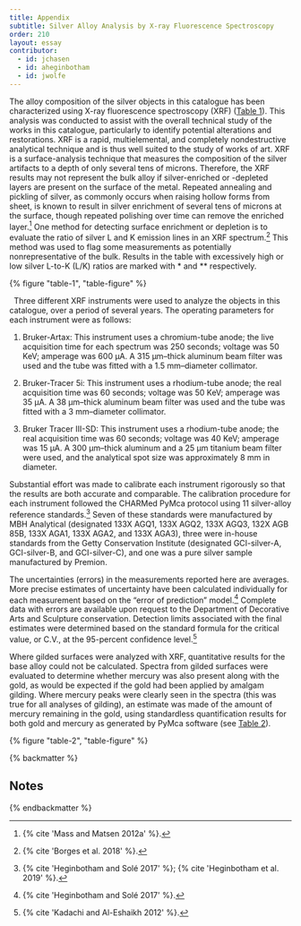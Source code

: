 ```yaml
---
title: Appendix
subtitle: Silver Alloy Analysis by X-ray Fluorescence Spectroscopy
order: 210
layout: essay
contributor:
  - id: jchasen
  - id: aheginbotham
  - id: jwolfe
---
```


The alloy composition of the silver objects in this catalogue has been characterized using X-ray fluorescence spectroscopy (XRF) ([Table 1](#table-1)). This analysis was conducted to assist with the overall technical study of the works in this catalogue, particularly to identify potential alterations and restorations. XRF is a rapid, multielemental, and completely nondestructive analytical technique and is thus well suited to the study of works of art. XRF is a surface-analysis technique that measures the composition of the silver artifacts to a depth of only several tens of microns. Therefore, the XRF results may not represent the bulk alloy if silver-enriched or -depleted layers are present on the surface of the metal. Repeated annealing and pickling of silver, as commonly occurs when raising hollow forms from sheet, is known to result in silver enrichment of several tens of microns at the surface, though repeated polishing over time can remove the enriched layer.[^1] One method for detecting surface enrichment or depletion is to evaluate the ratio of silver L and K emission lines in an XRF spectrum.[^2] This method was used to flag some measurements as potentially nonrepresentative of the bulk. Results in the table with excessively high or low silver L-to-K (L/K) ratios are marked with \* and \*\* respectively.

{% figure "table-1", "table-figure" %}

  Three different XRF instruments were used to analyze the objects in this catalogue, over a period of several years. The operating parameters for each instrument were as follows:

1)  Bruker-Artax: This instrument uses a chromium-tube anode; the live acquisition time for each spectrum was 250 seconds; voltage was 50 KeV; amperage was 600 µA. A 315 µm–thick aluminum beam filter was used and the tube was fitted with a 1.5 mm–diameter collimator.

2)  Bruker-Tracer 5i: This instrument uses a rhodium-tube anode; the real acquisition time was 60 seconds; voltage was 50 KeV; amperage was 35 µA. A 38 µm–thick aluminum beam filter was used and the tube was fitted with a 3 mm–diameter collimator.

3)  Bruker Tracer III-SD: This instrument uses a rhodium-tube anode; the real acquisition time was 60 seconds; voltage was 40 KeV; amperage was 15 µA. A 300 µm–thick aluminum and a 25 µm titanium beam filter were used, and the analytical spot size was approximately 8 mm in diameter.

Substantial effort was made to calibrate each instrument rigorously so that the results are both accurate and comparable. The calibration procedure for each instrument followed the CHARMed PyMca protocol using 11 silver-alloy reference standards.[^3] Seven of these standards were manufactured by MBH Analytical (designated 133X AGQ1, 133X AGQ2, 133X AGQ3, 132X AGB 85B, 133X AGA1, 133X AGA2, and 133X AGA3), three were in-house standards from the Getty Conservation Institute (designated GCI-silver-A, GCI-silver-B, and GCI-silver-C), and one was a pure silver sample manufactured by Premion.  

The uncertainties (errors) in the measurements reported here are averages. More precise estimates of uncertainty have been calculated individually for each measurement based on the “error of prediction” model.[^4] Complete data with errors are available upon request to the Department of Decorative Arts and Sculpture conservation. Detection limits associated with the final estimates were determined based on the standard formula for the critical value, or C.V., at the 95-percent confidence level.[^5]  

Where gilded surfaces were analyzed with XRF, quantitative results for the base alloy could not be calculated. Spectra from gilded surfaces were evaluated to determine whether mercury was also present along with the gold, as would be expected if the gold had been applied by amalgam gilding. Where mercury peaks were clearly seen in the spectra (this was true for all analyses of gilding), an estimate was made of the amount of mercury remaining in the gold, using standardless quantification results for both gold and mercury as generated by PyMca software (see [Table 2](#table-2)).

{% figure "table-2", "table-figure" %}

{% backmatter %}

## Notes

{% endbackmatter %}

[^1]: {% cite 'Mass and Matsen 2012a' %}.

[^2]: {% cite 'Borges et al. 2018' %}.

[^3]: {% cite 'Heginbotham and Solé 2017' %}; {% cite 'Heginbotham et al. 2019' %}.

[^4]: {% cite 'Heginbotham and Solé 2017' %}.

[^5]: {% cite 'Kadachi and Al-Eshaikh 2012' %}.
